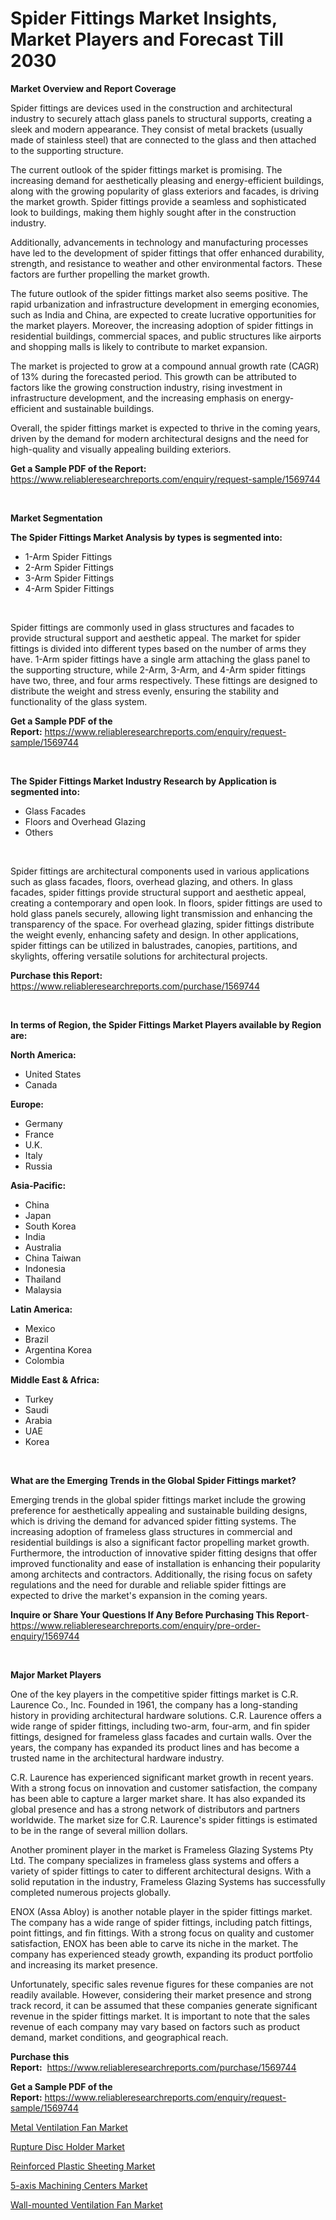 <p><h1>Spider Fittings Market Insights, Market Players and Forecast Till 2030</h1></p><p><strong>Market Overview and Report Coverage</strong></p>
<p><p>Spider fittings are devices used in the construction and architectural industry to securely attach glass panels to structural supports, creating a sleek and modern appearance. They consist of metal brackets (usually made of stainless steel) that are connected to the glass and then attached to the supporting structure.</p><p>The current outlook of the spider fittings market is promising. The increasing demand for aesthetically pleasing and energy-efficient buildings, along with the growing popularity of glass exteriors and facades, is driving the market growth. Spider fittings provide a seamless and sophisticated look to buildings, making them highly sought after in the construction industry.</p><p>Additionally, advancements in technology and manufacturing processes have led to the development of spider fittings that offer enhanced durability, strength, and resistance to weather and other environmental factors. These factors are further propelling the market growth.</p><p>The future outlook of the spider fittings market also seems positive. The rapid urbanization and infrastructure development in emerging economies, such as India and China, are expected to create lucrative opportunities for the market players. Moreover, the increasing adoption of spider fittings in residential buildings, commercial spaces, and public structures like airports and shopping malls is likely to contribute to market expansion.</p><p>The market is projected to grow at a compound annual growth rate (CAGR) of 13% during the forecasted period. This growth can be attributed to factors like the growing construction industry, rising investment in infrastructure development, and the increasing emphasis on energy-efficient and sustainable buildings.</p><p>Overall, the spider fittings market is expected to thrive in the coming years, driven by the demand for modern architectural designs and the need for high-quality and visually appealing building exteriors.</p></p>
<p><strong>Get a Sample PDF of the Report:</strong> <a href="https://www.reliableresearchreports.com/enquiry/request-sample/1569744">https://www.reliableresearchreports.com/enquiry/request-sample/1569744</a></p>
<p>&nbsp;</p>
<p><strong>Market Segmentation</strong></p>
<p><strong>The Spider Fittings Market Analysis by types is segmented into:</strong></p>
<p><ul><li>1-Arm Spider Fittings</li><li>2-Arm Spider Fittings</li><li>3-Arm Spider Fittings</li><li>4-Arm Spider Fittings</li></ul></p>
<p>&nbsp;</p>
<p><p>Spider fittings are commonly used in glass structures and facades to provide structural support and aesthetic appeal. The market for spider fittings is divided into different types based on the number of arms they have. 1-Arm spider fittings have a single arm attaching the glass panel to the supporting structure, while 2-Arm, 3-Arm, and 4-Arm spider fittings have two, three, and four arms respectively. These fittings are designed to distribute the weight and stress evenly, ensuring the stability and functionality of the glass system.</p></p>
<p><strong>Get a Sample PDF of the Report:</strong>&nbsp;<a href="https://www.reliableresearchreports.com/enquiry/request-sample/1569744">https://www.reliableresearchreports.com/enquiry/request-sample/1569744</a></p>
<p>&nbsp;</p>
<p><strong>The Spider Fittings Market Industry Research by Application is segmented into:</strong></p>
<p><ul><li>Glass Facades</li><li>Floors and Overhead Glazing</li><li>Others</li></ul></p>
<p>&nbsp;</p>
<p><p>Spider fittings are architectural components used in various applications such as glass facades, floors, overhead glazing, and others. In glass facades, spider fittings provide structural support and aesthetic appeal, creating a contemporary and open look. In floors, spider fittings are used to hold glass panels securely, allowing light transmission and enhancing the transparency of the space. For overhead glazing, spider fittings distribute the weight evenly, enhancing safety and design. In other applications, spider fittings can be utilized in balustrades, canopies, partitions, and skylights, offering versatile solutions for architectural projects.</p></p>
<p><strong>Purchase this Report:</strong>&nbsp; <a href="https://www.reliableresearchreports.com/purchase/1569744">https://www.reliableresearchreports.com/purchase/1569744</a></p>
<p>&nbsp;</p>
<p><strong>In terms of Region, the Spider Fittings Market Players available by Region are:</strong></p>
<p>
    <p> <strong> North America: </strong>
        <ul>
            <li>United States</li>
            <li>Canada</li>
        </ul>
        </p> 
    <p> <strong> Europe: </strong>
        <ul>
            <li>Germany</li>
            <li>France</li>
            <li>U.K.</li>
            <li>Italy</li>
            <li>Russia</li>
        </ul>
        </p> 
    <p> <strong> Asia-Pacific: </strong>
        <ul>
            <li>China</li>
            <li>Japan</li>
            <li>South Korea</li>
            <li>India</li>
            <li>Australia</li>
            <li>China Taiwan</li>
            <li>Indonesia</li>
            <li>Thailand</li>
            <li>Malaysia</li>
        </ul>
        </p> 
    <p> <strong> Latin America: </strong>
        <ul>
            <li>Mexico</li>
            <li>Brazil</li>
            <li>Argentina Korea</li>
            <li>Colombia</li>
        </ul>
        </p> 
    <p> <strong> Middle East & Africa: </strong>
        <ul>
            <li>Turkey</li>
            <li>Saudi</li>
            <li>Arabia</li>
            <li>UAE</li>
            <li>Korea</li>
        </ul>
    </p>
    </p>
<p>&nbsp;</p>
<p><strong>What are the Emerging Trends in the Global Spider Fittings market?</strong></p>
<p><p>Emerging trends in the global spider fittings market include the growing preference for aesthetically appealing and sustainable building designs, which is driving the demand for advanced spider fitting systems. The increasing adoption of frameless glass structures in commercial and residential buildings is also a significant factor propelling market growth. Furthermore, the introduction of innovative spider fitting designs that offer improved functionality and ease of installation is enhancing their popularity among architects and contractors. Additionally, the rising focus on safety regulations and the need for durable and reliable spider fittings are expected to drive the market's expansion in the coming years.</p></p>
<p><strong>Inquire or Share Your Questions If Any Before Purchasing This Report</strong>- <a href="https://www.reliableresearchreports.com/enquiry/pre-order-enquiry/1569744">https://www.reliableresearchreports.com/enquiry/pre-order-enquiry/1569744</a></p>
<p>&nbsp;</p>
<p><strong>Major Market Players</strong></p>
<p><p>One of the key players in the competitive spider fittings market is C.R. Laurence Co., Inc. Founded in 1961, the company has a long-standing history in providing architectural hardware solutions. C.R. Laurence offers a wide range of spider fittings, including two-arm, four-arm, and fin spider fittings, designed for frameless glass facades and curtain walls. Over the years, the company has expanded its product lines and has become a trusted name in the architectural hardware industry.</p><p>C.R. Laurence has experienced significant market growth in recent years. With a strong focus on innovation and customer satisfaction, the company has been able to capture a larger market share. It has also expanded its global presence and has a strong network of distributors and partners worldwide. The market size for C.R. Laurence's spider fittings is estimated to be in the range of several million dollars.</p><p>Another prominent player in the market is Frameless Glazing Systems Pty Ltd. The company specializes in frameless glass systems and offers a variety of spider fittings to cater to different architectural designs. With a solid reputation in the industry, Frameless Glazing Systems has successfully completed numerous projects globally.</p><p>ENOX (Assa Abloy) is another notable player in the spider fittings market. The company has a wide range of spider fittings, including patch fittings, point fittings, and fin fittings. With a strong focus on quality and customer satisfaction, ENOX has been able to carve its niche in the market. The company has experienced steady growth, expanding its product portfolio and increasing its market presence.</p><p>Unfortunately, specific sales revenue figures for these companies are not readily available. However, considering their market presence and strong track record, it can be assumed that these companies generate significant revenue in the spider fittings market. It is important to note that the sales revenue of each company may vary based on factors such as product demand, market conditions, and geographical reach.</p></p>
<p><strong>Purchase this Report:</strong>&nbsp;&nbsp;<a href="https://www.reliableresearchreports.com/purchase/1569744">https://www.reliableresearchreports.com/purchase/1569744</a></p>
<p></p>
<p><strong>Get a Sample PDF of the Report:</strong>&nbsp;<a href="https://www.reliableresearchreports.com/enquiry/request-sample/1569744">https://www.reliableresearchreports.com/enquiry/request-sample/1569744</a></p>
<p><p><a href="https://medium.com/@chiragreportprime3/metal-ventilation-fan-market-furnishes-information-on-market-share-market-trends-and-market-7ce4c3fbe3b6">Metal Ventilation Fan Market</a></p><p><a href="https://github.com/tamvrosiya/Market-Research-Report-List-1/blob/main/rupture-disc-holder-market.md">Rupture Disc Holder Market</a></p><p><a href="https://github.com/gaydyna/Market-Research-Report-List-1/blob/main/reinforced-plastic-sheeting-market.md">Reinforced Plastic Sheeting Market</a></p><p><a href="https://www.linkedin.com/pulse/5-axis-machining-centers-market-size-growth-forecast-from/">5-axis Machining Centers Market</a></p><p><a href="https://medium.com/@jhonwin654/wall-mounted-ventilation-fan-market-furnishes-information-on-market-share-market-trends-and-5edcd78a42d1">Wall-mounted Ventilation Fan Market</a></p></p>
